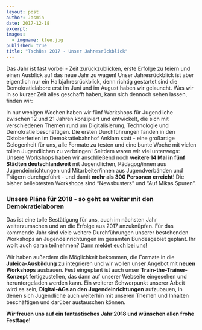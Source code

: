 ```yaml
---
layout: post
author: Jasmin
date: 2017-12-18
excerpt: 
images:
  - imgname: klee.jpg
published: true
title: "Tschüss 2017 - Unser Jahresrückblick"
---
```


Das Jahr ist fast vorbei - Zeit zurückzublicken, erste Erfolge zu feiern und einen Ausblick auf das neue Jahr zu wagen! Unser Jahresrückblick ist aber eigentlich nur ein Halbjahresrückblick, denn richtig gestartet sind die Demokratielabore erst im Juni und im August haben wir gelauncht. Was wir in so kurzer Zeit alles geschafft haben, kann sich dennoch sehen lassen, finden wir: 

In nur wenigen Wochen haben wir fünf Workshops für Jugendliche zwischen 12 und 21 Jahren konzipiert und entwickelt, die sich mit verschiedenen Themen rund um Digitalisierung, Technologie und Demokratie beschäftigen. Die ersten Durchführungen fanden in den Oktoberferien im Demokratiebahnhof Anklam statt - eine großartige Gelegenheit für uns, alle Formate zu testen und eine bunte Woche mit vielen tollen Jugendlichen zu verbringen! Seitdem waren wir viel unterwegs: Unsere Workshops haben wir anschließend noch **weitere 14 Mal in fünf Städten deutschlandweit** mit Jugendlichen, Pädagog/innen aus Jugendeinrichtungen und Mitarbeiter/innen aus Jugendverbänden und Trägern durchgeführt - und damit **mehr als 300 Personen erreicht**! Die bisher beliebtesten Workshops sind “Newsbusters” und “Auf Mikas Spuren”.

### Unsere Pläne für 2018 - so geht es weiter mit den Demokratielaboren

Das ist eine tolle Bestätigung für uns, auch im nächsten Jahr weiterzumachen und an die Erfolge aus 2017 anzuknüpfen. Für das kommende Jahr sind viele weitere Durchführungen unserer bestehenden Workshops an Jugendeinrichtungen im gesamten Bundesgebiet geplant. Ihr wollt auch daran teilnehmen? [Dann meldet euch bei uns!](mailto:info@demokratielabore.de)  

Wir haben außerdem die Möglichkeit bekommen, die Formate in die **Juleica-Ausbildung** zu integrieren und wir wollen unser Angebot mit **neuen Workshops** ausbauen. Fest eingeplant ist auch unser **Train-the-Trainer-Konzept** fertigzustellen, das dann auf unserer Webseite eingesehen und heruntergeladen werden kann. Ein weiterer Schwerpunkt unserer Arbeit wird es sein, **Digital-AGs an den Jugendeinrichtungen** aufzubauen, in denen sich Jugendliche auch weiterhin mit unseren Themen und Inhalten beschäftigen und darüber austauschen können. 

**Wir freuen uns auf ein fantastisches Jahr 2018 und wünschen allen frohe Festtage!** 
